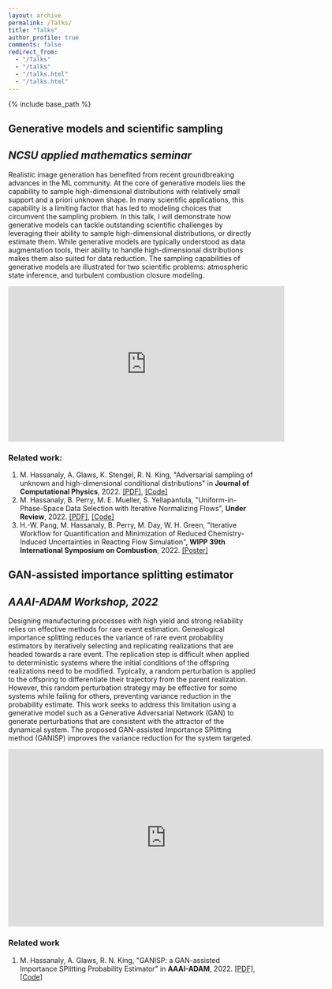 ```yaml
---
layout: archive
permalink: /Talks/
title: "Talks"
author_profile: true
comments: false
redirect_from: 
  - "/Talks"
  - "/talks"
  - "/talks.html"
  - "/talks.html"
---
```

{% include base_path %}


<h2>Generative models and scientific sampling</h2>

## *NCSU applied mathematics seminar*

Realistic image generation has benefited from recent groundbreaking advances in the ML community. At the core of generative models lies the capability to sample high-dimensional distributions with relatively small support and a priori unknown shape. In many scientific applications, this capability is a limiting factor that has led to modeling choices that circumvent the sampling problem. In this talk, I will demonstrate how generative models can tackle outstanding scientific challenges by leveraging their ability to sample high-dimensional distributions, or directly estimate them. While generative models are typically understood as data augmentation tools, their ability to handle high-dimensional distributions makes them also suited for data reduction. The sampling capabilities of generative models are illustrated for two scientific problems: atmospheric state inference, and turbulent combustion closure modeling.


<iframe width="560" height="315" src="https://www.youtube.com/embed/7rD8qj1M2c0" title="YouTube video player" frameborder="0" allow="accelerometer; autoplay; clipboard-write; encrypted-media; gyroscope; picture-in-picture" allowfullscreen></iframe>

### Related work:
1. M. Hassanaly, A. Glaws, K. Stengel, R. N. King, "Adversarial sampling of unknown and high-dimensional conditional distributions" in **Journal of Computational Physics**, 2022. [\[PDF\]](https://arxiv.org/pdf/2111.05962.pdf), [\[Code\]](https://github.com/NREL/diversity_SR)
2. M. Hassanaly, B. Perry, M. E. Mueller, S. Yellapantula, "Uniform-in-Phase-Space Data Selection with Iterative Normalizing Flows", **Under Review**, 2022. [\[PDF\]](https://arxiv.org/pdf/2112.15446), [\[Code\]](https://github.com/NREL/Phase-space-sampling)
3. H.-W. Pang, M. Hassanaly, B. Perry, M. Day, W. H. Green, "Iterative Workflow for Quantification and Minimization of Reduced Chemistry-Induced Uncertainties in Reacting Flow Simulation", **WIPP 39th International Symposium on Combustion**, 2022. [\[Poster\]](https://www.nrel.gov/docs/fy22osti/83520.pdf)

<h2>GAN-assisted importance splitting estimator</h2>

## *AAAI-ADAM Workshop, 2022*

Designing manufacturing processes with high yield and strong reliability relies on effective methods for rare event estimation. Genealogical importance splitting reduces the variance of rare event probability estimators by iteratively selecting and replicating realizations that are headed towards a rare event. The replication step is difficult when applied to deterministic systems where the initial conditions of the offspring realizations need to be modified. Typically, a random perturbation is applied to the offspring to differentiate their trajectory from the parent realization. However, this random perturbation strategy may be effective for some systems while failing for others, preventing variance reduction in the probability estimate. This work seeks to address this limitation using a generative model such as a Generative Adversarial Network (GAN) to generate perturbations that are consistent with the attractor of the dynamical system. The proposed GAN-assisted Importance SPlitting method (GANISP) improves the variance reduction for the system targeted.

<iframe src="https://nrel-my.sharepoint.com/personal/mhassana_nrel_gov/_layouts/15/embed.aspx?UniqueId=5fa322a5-2c51-4cdc-8a16-51dd40807483&nav=%7B%22playbackOptions%22%3A%7B%22startTimeInSeconds%22%3A6%7D%7D&embed=%7B%22ust%22%3Atrue%2C%22hv%22%3A%22CopyEmbedCode%22%7D&referrer=StreamWebApp&referrerScenario=EmbedDialog.Create" width="640" height="360" frameborder="0" scrolling="no" allowfullscreen title="Meeting with Hassanaly, Malik-20220224_143815-Meeting Recording.mp4"></iframe>

### Related work
1. M. Hassanaly, A. Glaws, R. N. King, "GANISP: a GAN-assisted Importance SPlitting Probability Estimator" in **AAAI-ADAM**, 2022. [\[PDF\]](https://arxiv.org/pdf/2112.15444.pdf), [\[Code\]](https://github.com/NREL/GANISP)
